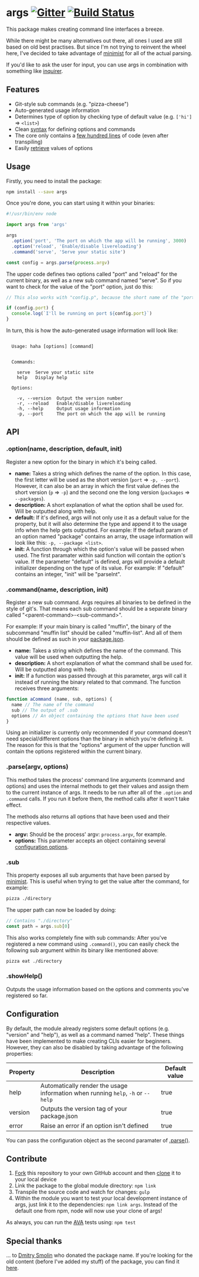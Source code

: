 # args [![Gitter][chat-badge]][chat] [![Build Status][build-badge]][build]

This package makes creating command line interfaces a breeze.

While there might be many alternatives out there, all ones I used are still based on old best practises. But since I'm not trying to reinvent the wheel here, I've decided to take advantage of [minimist](https://npmjs.com/minimist) for all of the actual parsing.

If you'd like to ask the user for input, you can use args in combination with something like [inquirer](https://npmjs.com/inquirer).

## Features

- Git-style sub commands (e.g. "pizza-cheese")
- Auto-generated usage information
- Determines type of option by checking type of default value (e.g. `['hi']` => `<list>`)
- Clean [syntax](#usage) for defining options and commands
- The core only contains a [few hundred lines](src/index.js) of code (even after transpiling)
- Easily [retrieve](#usage) values of options

## Usage

Firstly, you need to install the package:

```bash
npm install --save args
```

Once you're done, you can start using it within your binaries:

```js
#!/usr/bin/env node

import args from 'args'

args
  .option('port', 'The port on which the app will be running', 3000)
  .option('reload', 'Enable/disable livereloading')
  .command('serve', 'Serve your static site')

const config = args.parse(process.argv)
```

The upper code defines two options called "port" and "reload" for the current binary, as well as a new sub command named "serve". So if you want to check for the value of the "port" option, just do this:

```js
// This also works with "config.p", because the short name of the "port" option is "p"

if (config.port) {
  console.log(`I'll be running on port ${config.port}`)
}
```

In turn, this is how the auto-generated usage information will look like:

```

  Usage: haha [options] [command]


  Commands:

    serve  Serve your static site
    help   Display help

  Options:

    -v, --version  Output the version number
    -r, --reload   Enable/disable livereloading
    -h, --help     Output usage information
    -p, --port     The port on which the app will be running

```

## API

### .option(name, description, default, init)

Register a new option for the binary in which it's being called.

- **name:** Takes a string which defines the name of the option. In this case, the first letter will be used as the short version (`port` => `-p, --port`). However, it can also be an array in which the first value defines the short version (`p` => `-p`) and the second one the long version (`packages` => `--packages`).
- **description:** A short explanation of what the option shall be used for. Will be outputted along with help.
- **default:** If it's defined, args will not only use it as a default value for the property, but it will also determine the type and append it to the usage info when the help gets outputted. For example: If the default param of an option named "package" contains an array, the usage information will look like this: `-p, --package <list>`.
- **init:** A function through which the option's value will be passed when used. The first paramater within said function will contain the option's value. If the parameter "default" is defined, args will provide a default initializer depending on the type of its value. For example: If "default" contains an integer, "init" will be "parseInt".

### .command(name, description, init)

Register a new sub command. Args requires all binaries to be defined in the style of git's. That means each sub command should be a separate binary called "&#60;parent-command&#62;-&#60;sub-command&#62;".

For example: If your main binary is called "muffin", the binary of the subcommand "muffin list" should be called "muffin-list". And all of them should be defined as such in your [package.json](https://docs.npmjs.com/files/package.json#bin).

- **name:** Takes a string which defines the name of the command. This value will be used when outputting the help.
- **description:** A short explanation of what the command shall be used for. Will be outputted along with help.
- **init:** If a function was passed through at this parameter, args will call it instead of running the binary related to that command. The function receives three arguments:

```js
function aCommand (name, sub, options) {
  name // The name of the command
  sub // The output of .sub
  options // An object containing the options that have been used
}
```

Using an initializer is currently only recommended if your command doesn't need special/different options than the binary in which you're defining it. The reason for this is that the "options" argument of the upper function will contain the options registered within the current binary.

### .parse(argv, options)

This method takes the process' command line arguments (command and options) and uses the internal methods to get their values and assign them to the current instance of args. It needs to be run after all of the `.option` and `.command` calls. If you run it before them, the method calls after it won't take effect.

The methods also returns all options that have been used and their respective values.

- **argv:** Should be the process' argv: `process.argv`, for example.
- **options:** This parameter accepts an object containing several [configuration options](#configuration).

### .sub

This property exposes all sub arguments that have been parsed by [minimist](https://npmjs.com/minimist). This is useful when trying to get the value after the command, for example:

```bash
pizza ./directory
```

The upper path can now be loaded by doing:

```js
// Contains "./directory"
const path = args.sub[0]
```

This also works completely fine with sub commands: After you've registered a new command using `.command()`, you can easily check the following sub argument within its binary like mentioned above:

```bash
pizza eat ./directory
```

### .showHelp()

Outputs the usage information based on the options and comments you've registered so far.

## Configuration

By default, the module already registers some default options (e.g. "version" and "help"), as well as a command named "help". These things have been implemented to make creating CLIs easier for beginners. However, they can also be disabled by taking advantage of the following properties:

| Property | Description | Default value |
| -------- | ----------- | ------------- |
| help     | Automatically render the usage information when running `help`, `-h` or `--help` | true |
| version  | Outputs the version tag of your package.json | true |
| error    | Raise an error if an option isn't defined | true |

You can pass the configuration object as the second paramater of [.parse()](#parseargv-options).

## Contribute

1. [Fork](https://help.github.com/articles/fork-a-repo/) this repository to your own GitHub account and then [clone](https://help.github.com/articles/cloning-a-repository/) it to your local device
2. Link the package to the global module directory: `npm link`
3. Transpile the source code and watch for changes: `gulp`
4. Within the module you want to test your local development instance of args, just link it to the dependencies: `npm link args`. Instead of the default one from npm, node will now use your clone of args!

As always, you can run the [AVA](https://github.com/sindresorhus/ava) tests using: `npm test`

## Special thanks

... to [Dmitry Smolin](https://github.com/dimsmol) who donated the package name. If you're looking for the old content (before I've added my stuff) of the package, you can find it [here](https://github.com/dimsmol/args).

[build]: https://travis-ci.org/leo/args
[build-badge]: https://travis-ci.org/leo/args.svg?branch=master
[chat]: https://gitter.im/leo/args?utm_source=badge&utm_medium=badge&utm_campaign=pr-badge
[chat-badge]: https://badges.gitter.im/leo/args.svg
